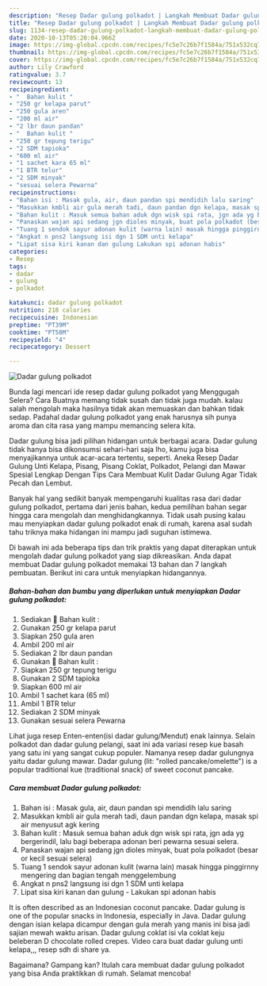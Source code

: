 ```yaml
---
description: "Resep Dadar gulung polkadot | Langkah Membuat Dadar gulung polkadot Yang Sedap"
title: "Resep Dadar gulung polkadot | Langkah Membuat Dadar gulung polkadot Yang Sedap"
slug: 1134-resep-dadar-gulung-polkadot-langkah-membuat-dadar-gulung-polkadot-yang-sedap
date: 2020-10-13T05:20:04.966Z
image: https://img-global.cpcdn.com/recipes/fc5e7c26b7f1584a/751x532cq70/dadar-gulung-polkadot-foto-resep-utama.jpg
thumbnail: https://img-global.cpcdn.com/recipes/fc5e7c26b7f1584a/751x532cq70/dadar-gulung-polkadot-foto-resep-utama.jpg
cover: https://img-global.cpcdn.com/recipes/fc5e7c26b7f1584a/751x532cq70/dadar-gulung-polkadot-foto-resep-utama.jpg
author: Lily Crawford
ratingvalue: 3.7
reviewcount: 13
recipeingredient:
- "  Bahan kulit "
- "250 gr kelapa parut"
- "250 gula aren"
- "200 ml air"
- "2 lbr daun pandan"
- "  Bahan kulit "
- "250 gr tepung terigu"
- "2 SDM tapioka"
- "600 ml air"
- "1 sachet kara 65 ml"
- "1 BTR telur"
- "2 SDM minyak"
- "sesuai selera Pewarna"
recipeinstructions:
- "Bahan isi : Masak gula, air, daun pandan spi mendidih lalu saring"
- "Masukkan kmbli air gula merah tadi, daun pandan dgn kelapa, masak spi air menyusut agk kering"
- "Bahan kulit : Masuk semua bahan aduk dgn wisk spi rata, jgn ada yg bergerindil, lalu bagi beberapa adonan beri pewarna sesuai selera."
- "Panaskan wajan api sedang jgn dioles minyak, buat pola polkadot (besar or kecil sesuai selera)"
- "Tuang 1 sendok sayur adonan kulit (warna lain) masak hingga pinggirnny mengering dan bagian tengah menggelembung"
- "Angkat n pns2 langsung isi dgn 1 SDM unti kelapa"
- "Lipat sisa kiri kanan dan gulung Lakukan spi adonan habis"
categories:
- Resep
tags:
- dadar
- gulung
- polkadot

katakunci: dadar gulung polkadot 
nutrition: 218 calories
recipecuisine: Indonesian
preptime: "PT39M"
cooktime: "PT58M"
recipeyield: "4"
recipecategory: Dessert

---
```



![Dadar gulung polkadot](https://img-global.cpcdn.com/recipes/fc5e7c26b7f1584a/751x532cq70/dadar-gulung-polkadot-foto-resep-utama.jpg)

Bunda lagi mencari ide resep dadar gulung polkadot yang Menggugah Selera? Cara Buatnya memang tidak susah dan tidak juga mudah. kalau salah mengolah maka hasilnya tidak akan memuaskan dan bahkan tidak sedap. Padahal dadar gulung polkadot yang enak harusnya sih punya aroma dan cita rasa yang mampu memancing selera kita.

Dadar gulung bisa jadi pilihan hidangan untuk berbagai acara. Dadar gulung tidak hanya bisa dikonsumsi sehari-hari saja lho, kamu juga bisa menyajikannya untuk acar-acara tertentu, seperti. Aneka Resep Dadar Gulung Unti Kelapa, Pisang, Pisang Coklat, Polkadot, Pelangi dan Mawar Spesial Lengkap Dengan Tips Cara Membuat Kulit Dadar Gulung Agar Tidak Pecah dan Lembut.

Banyak hal yang sedikit banyak mempengaruhi kualitas rasa dari dadar gulung polkadot, pertama dari jenis bahan, kedua pemilihan bahan segar hingga cara mengolah dan menghidangkannya. Tidak usah pusing kalau mau menyiapkan dadar gulung polkadot enak di rumah, karena asal sudah tahu triknya maka hidangan ini mampu jadi suguhan istimewa.


Di bawah ini ada beberapa tips dan trik praktis yang dapat diterapkan untuk mengolah dadar gulung polkadot yang siap dikreasikan. Anda dapat membuat Dadar gulung polkadot memakai 13 bahan dan 7 langkah pembuatan. Berikut ini cara untuk menyiapkan hidangannya.

<!--inarticleads1-->

##### Bahan-bahan dan bumbu yang diperlukan untuk menyiapkan Dadar gulung polkadot:

1. Sediakan  🌺 Bahan kulit :
1. Gunakan 250 gr kelapa parut
1. Siapkan 250 gula aren
1. Ambil 200 ml air
1. Sediakan 2 lbr daun pandan
1. Gunakan  🌺 Bahan kulit :
1. Siapkan 250 gr tepung terigu
1. Gunakan 2 SDM tapioka
1. Siapkan 600 ml air
1. Ambil 1 sachet kara (65 ml)
1. Ambil 1 BTR telur
1. Sediakan 2 SDM minyak
1. Gunakan sesuai selera Pewarna


Lihat juga resep Enten-enten(isi dadar gulung/Mendut) enak lainnya. Selain polkadot dan dadar gulung pelangi, saat ini ada variasi resep kue basah yang satu ini yang sangat cukup populer. Namanya resep dadar gulungnya yaitu dadar gulung mawar. Dadar gulung (lit: &#34;rolled pancake/omelette&#34;) is a popular traditional kue (traditional snack) of sweet coconut pancake. 

<!--inarticleads2-->

##### Cara membuat Dadar gulung polkadot:

1. Bahan isi : Masak gula, air, daun pandan spi mendidih lalu saring
1. Masukkan kmbli air gula merah tadi, daun pandan dgn kelapa, masak spi air menyusut agk kering
1. Bahan kulit : Masuk semua bahan aduk dgn wisk spi rata, jgn ada yg bergerindil, lalu bagi beberapa adonan beri pewarna sesuai selera.
1. Panaskan wajan api sedang jgn dioles minyak, buat pola polkadot (besar or kecil sesuai selera)
1. Tuang 1 sendok sayur adonan kulit (warna lain) masak hingga pinggirnny mengering dan bagian tengah menggelembung
1. Angkat n pns2 langsung isi dgn 1 SDM unti kelapa
1. Lipat sisa kiri kanan dan gulung - Lakukan spi adonan habis


It is often described as an Indonesian coconut pancake. Dadar gulung is one of the popular snacks in Indonesia, especially in Java. Dadar gulung dengan isian kelapa dicampur dengan gula merah yang manis ini bisa jadi sajian mewah waktu arisan. Dadar gulung coklat isi vla coklat keju beleberan D chocolate rolled crepes. Video cara buat dadar gulung unti kelapa,,, resep sdh di share ya. 

Bagaimana? Gampang kan? Itulah cara membuat dadar gulung polkadot yang bisa Anda praktikkan di rumah. Selamat mencoba!
